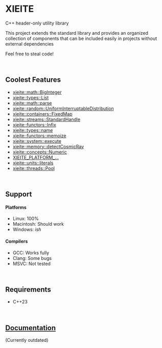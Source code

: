 # **XIEITE**
C++ header-only utility library

This project extends the standard library and provides an organized collection of components that can be included easily in projects without external dependencies

Feel free to steal code!

&nbsp;

## Coolest Features
- [xieite::math::BigInteger](https://github.com/Eczbek/xieite/tree/main/docs/namespaces/math/big_integer.md)
- [xieite::types::List](https://github.com/Eczbek/xieite/tree/main/docs/namespaces/types/list.md)
- [xieite::math::parse](https://github.com/Eczbek/xieite/tree/main/docs/namespaces/math/parse.md)
- [xieite::random::UniformInterruptableDistribution](https://github.com/Eczbek/xieite/tree/main/docs/namespaces/random/uniform_interruptable_distribution.md)
- [xieite::containers::FixedMap](https://github.com/Eczbek/xieite/tree/main/docs/namespaces/containers/fixed_map.md)
- [xieite::streams::StandardHandle](https://github.com/Eczbek/xieite/tree/main/docs/namespaces/streams/standard_handle.md)
- [xieite::functors::Infix](https://github.com/Eczbek/xieite/tree/main/docs/namespaces/functors/infix.md)
- [xieite::types::name](https://github.com/Eczbek/xieite/tree/main/docs/namespaces/types/name.md)
- [xieite::functors::memoize](https://github.com/Eczbek/xieite/tree/main/docs/namespaces/functors/memoize.md)
- [xieite::system::execute](https://github.com/Eczbek/xieite/tree/main/docs/namespaces/system/execute.md)
- [xieite::memory::detectCosmicRay](https://github.com/Eczbek/xieite/tree/main/docs/namespaces/memory/detect_cosmic_ray.md)
- [xieite::concepts::Numeric](https://github.com/Eczbek/xieite/tree/main/docs/namespaces/concepts/numeric.md)
- [XIEITE_PLATFORM_...](https://github.com/Eczbek/xieite/tree/main/docs/namespaces/macros/platform.md)
- [xieite::units::literals](https://github.com/Eczbek/xieite/tree/main/docs/namespaces/units/literals.md)
- [xieite::threads::Pool](https://github.com/Eczbek/xieite/tree/main/docs/namespaces/threads/pool.md)

&nbsp;

## Support
#### Platforms
- Linux: 100%
- Macintosh: Should work
- Windows: *ish*
#### Compilers
- GCC: Works fully
- Clang: Some bugs
- MSVC: Not tested

&nbsp;

## Requirements
- C++23

&nbsp;

## [Documentation](https://github.com/Eczbek/xieite/tree/main/docs/xieite.md)
(Currently outdated)

